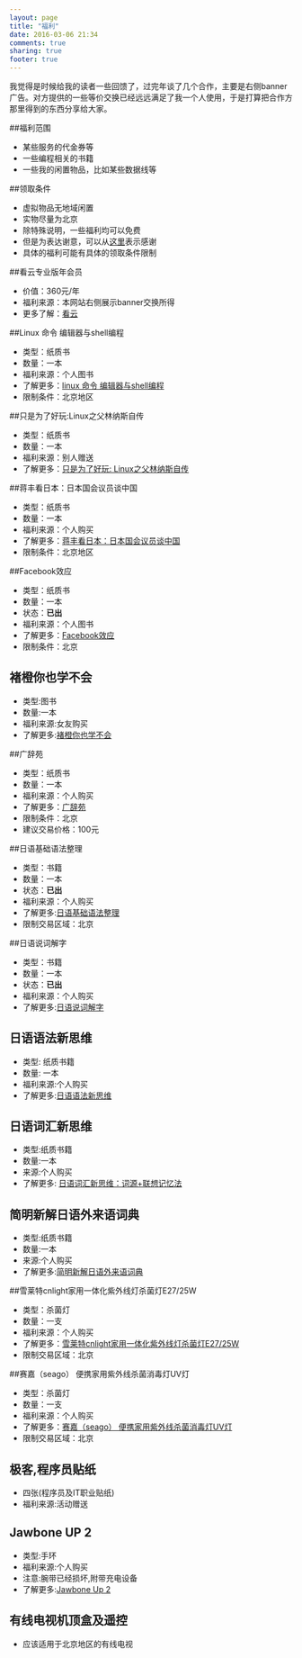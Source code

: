 ```yaml
---
layout: page
title: "福利"
date: 2016-03-06 21:34
comments: true
sharing: true
footer: true
---
```


我觉得是时候给我的读者一些回馈了，过完年谈了几个合作，主要是右侧banner广告。对方提供的一些等价交换已经远远满足了我一个人使用，于是打算把合作方那里得到的东西分享给大家。

##福利范围
  * 某些服务的代金券等
  * 一些编程相关的书籍
  * 一些我的闲置物品，比如某些数据线等


##领取条件
  * 虚拟物品无地域闲置
  * 实物尽量为北京
  * 除特殊说明，一些福利均可以免费
  * 但是为表达谢意，可以从[这里](http://droidyue.com/donate/)表示感谢
  * 具体的福利可能有具体的领取条件限制

##看云专业版年会员
  * 价值：360元/年
  * 福利来源：本网站右侧展示banner交换所得
  * 更多了解：[看云](http://www.kancloud.cn/price)

##Linux 命令 编辑器与shell编程
  * 类型：纸质书
  * 数量：一本
  * 福利来源：个人图书
  * 了解更多：[linux 命令 编辑器与shell编程](http://union.click.jd.com/jdc?e=&p=AyIHZR5aEQISA1AYUyUCEwZTElMRBSJDCkMFSjJLQhBaUAscSkIBR0ROVw1VC0dFFQMTAVwTXxIdS0IJRmtCZBFaU0suHGFvBBV4JnAcUHoycDx1Dh43Vx1TFgQSBFQaaxcAEgdcH1sUByI3NGlrR2zKsePD%2FqQexq3aztOCMhABXRhdFAAQB2UbXhEEFA5THVkXARMAZRw%3D&t=W1dCFBBFC1pXUwkEAEAdQFkJBVsUAxQOXR9cCltXWwg%3D)
  * 限制条件：北京地区

##只是为了好玩:Linux之父林纳斯自传
  * 类型：纸质书
  * 数量：一本
  * 福利来源：别人赠送
  * 了解更多：[只是为了好玩: Linux之父林纳斯自传](http://www.amazon.cn/gp/product/B00MB51SAI/ref=as_li_qf_sp_asin_il_tl?ie=UTF8&camp=536&creative=3200&creativeASIN=B00MB51SAI&linkCode=as2&tag=droidyue-23)


##蒋丰看日本：日本国会议员谈中国
  * 类型：纸质书
  * 数量：一本
  * 福利来源：个人购买
  * 了解更多：[蒋丰看日本：日本国会议员谈中国](http://union.click.jd.com/jdc?e=&p=AyIHZR5aEQISA1AYUyUCEgdcG10RACJDCkMFSjJLQhBaUAscSkIBR0ROVw1VC0dFFQISDlUdXxcdS0IJRmscZEpkFmQYHGdFVwpAPUFeRgIzGj9lDh43Vx1TFgQSBFQaaxcAEgdcH1sUByI3NGlrR2zKsePD%2FqQexq3aztOCMhABXRhcHQAWAmUbXhEEFA5TH1MUAhoEZRw%3D&t=W1dCFBBFC1pXUwkEAEAdQFkJBVsVAhsHUx9ZCltXWwg%3D)
  * 限制条件：北京地区

##Facebook效应
  * 类型：纸质书
  * 数量：一本
  * 状态：**已出**
  * 福利来源：个人图书
  * 了解更多：[Facebook效应](http://union.click.jd.com/jdc?e=&p=AyIHZR5aEQISA1AYUyUCEwNVG1IVBiJDCkMFSjJLQhBaUAscSkIBR0ROVw1VC0dFFQMWB1USWxEdS0IJRmtJA29uEHsvb2dgfTNhIWxeEFFWHBNDDh43Vx1TFgQSBFQaaxcAEgdcH1sUByI3NGlrR2zKsePD%2FqQexq3aztOCMhABXRhdFAAQB2UbXhEEFA5cGl8dABoAZRw%3D&t=W1dCFBBFC1pXUwkEAEAdQFkJBVsUBhIHXBtfCltXWwg%3D)
  * 限制条件：北京

## 褚橙你也学不会
  * 类型:图书
  * 数量:一本
  * 福利来源:女友购买
  * 了解更多:[褚橙你也学不会](http://union.click.jd.com/jdc?e=&p=AyIHZR5aEQISA1AYUyUCEgBSE14SCiJDCkMFSjJLQhBaUAscSkIBR0ROVw1VC0dFFQIVAF0eXB0dS0IJRmtOfG1nLAECdGducS9DHkBrbHEpZyFDDh43Vx1TFgQSBFQaaxcAEgdcH1sUByI3NGlrR2zKsePD%2FqQexq3aztOCMhcEUx9eFQMXA2UbXhMBEQdSHF4cChEDZRxrRV1HRAtDDl1GRjdl&t=W1dCFBBFC1pXUwkEAEAdQFkJBVsVBRUPUBxTCltXWwg%3D)

##广辞苑
  * 类型：纸质书
  * 数量：一本
  * 福利来源：个人购买
  * 了解更多：[广辞苑](http://union.click.jd.com/jdc?e=&p=AyIHZR5aEQISA1AYUyUCEgZXE1gXCyJDCkMFSjJLQhBaUAscSkIBR0ROVw1VC0dFFQITBV0YWRwdS0IJRmtsZnVMMlsEXmFqVypHJRBEFlECfTBTDh43Vx1TFgQSBFQaaxcAEgdcH1sUByI3NGlrR2zKsePD%2FqQexq3aztOCMhABXRhdFAAQB2UbXhEEGwRdGF4VAxoGZRw%3D&t=W1dCFBBFC1pXUwkEAEAdQFkJBVsVAxAPVhlSCltXWwg%3D)
  * 限制条件：北京
  * 建议交易价格：100元

##日语基础语法整理
  * 类型：书籍
  * 数量：一本
  * 状态：**已出**
  * 福利来源：个人购买
  * 了解更多:[日语基础语法整理](http://union.click.jd.com/jdc?e=&p=AyIHZR5aEQISA1AYUyUCEwZdHFsVBSJDCkMFSjJLQhBaUAscSkIBR0ROVw1VC0dFFQMTD1IbWxIdS0IJRmtBYGYDFGYmFWFHeSpuWUh7dno%2BGVx1Dh43Vx1TFgQSBFQaaxcAEgdcH1sUByI3NGlrR2zKsePD%2FqQexq3aztOCMhABXRhdFwEbAGUbXhELFwBXElIQBhUBZRw%3D&t=W1dCFBBFC1pXUwkEAEAdQFkJBVsUAxoAVRtcCltXWwg%3D)
  * 限制交易区域：北京

##日语说词解字
  * 类型：书籍
  * 数量：一本
  * 状态：**已出**
  * 福利来源：个人购买
  * 了解更多:[日语说词解字](http://union.click.jd.com/jdc?e=&p=AyIHZR5aEQISA1AYUyUCEw9RGlgUAiJDCkMFSjJLQhBaUAscSkIBR0ROVw1VC0dFFQMaA1QYWhUdS0IJRmtedWpaT2AYZWFbBCJpX0Zha28BGhtTDh43Vx1TFgQSBFQaaxcAEgdcH1sUByI3NGlrR2zKsePD%2FqQexq3aztOCMhABXRhdFwEbAGUbXhELFwBQG1oWBhYFZRw%3D&t=W1dCFBBFC1pXUwkEAEAdQFkJBVsUChYGVhpbCltXWwg%3D)

## 日语语法新思维
  * 类型: 纸质书籍
  * 数量: 一本
  * 福利来源:个人购买
  * 了解更多:[日语语法新思维](http://union.click.jd.com/jdc?e=&p=AyIHZRlcHQQbA1YaWCUCFgdUGl0UBRcDZV8ETVxNNwxeHlQJDBkNXg9JHUlSSkkFSRwSA1UaWhMDFQJRBAJQXk83PUYMYVRKUAZ4DGdUE1hUcjAca09fExdXJQAUD1YdWxYDEzdXGVsVCxYHVB5rJWNgNxR1XhIAEw9lHlgTBhcHVB5fJQIXAVUaUhUGEAZVElwlBSJXCk4YS1pHTxFPayU%3D&t=W1dCFBBFC1pXUwkEAEAdQFkJBVsRAhMGUxpcEAYNXhBHBg%3D%3D)

## 日语词汇新思维
  * 类型:纸质书籍
  * 数量:一本
  * 来源:个人购买
  * 了解更多: [日语词汇新思维：词源+联想记忆法](http://union.click.jd.com/jdc?e=&p=AyIHZR5aEQISA1AYUyUCEwBWG1kRBSJDCkMFSjJLQhBaUAscSkIBR0ROVw1VC0dFFQMVBFUZXxIdS0IJRmtPZHViM2AvQ2FreT5EW2ADeQQlTj9TDh43Vx1TFgQSBFQaaxcAEgdcH1sUByI3NGlrR2zKsePD%2FqQexq3aztOCMhcEUx9eFQMXA2UbXhMCEw5VHF0cBhYPZRxrRV1HRAtDDl1GRjdl&t=W1dCFBBFC1pXUwkEAEAdQFkJBVsUBREHVx9cCltXWwg%3D)

## 简明新解日语外来语词典
  * 类型:纸质书籍
  * 数量:一本
  * 来源:个人购买
  * 了解更多:[简明新解日语外来语词典](http://union.click.jd.com/jdc?e=&p=AyIHZR5aEQISA1AYUyUCEwRRH14QAiJDCkMFSjJLQhBaUAscSkIBR0ROVw1VC0dFFQMRA1EeXhUdS0IJRmtla1l3PhgpQmcUU0toJmhyb2MzZD5TDh43Vx1TFgQSBFQaaxcAEgdcH1sUByI3NGlrR2zKsePD%2FqQexq3aztOCMhcEUx9eFQMXA2UbXhMCEw5WG1kdABYAZRxrRV1HRAtDDl1GRjdl&t=W1dCFBBFC1pXUwkEAEAdQFkJBVsUARYDUB5bCltXWwg%3D)


##雪莱特cnlight家用一体化紫外线灯杀菌灯E27/25W
  * 类型：杀菌灯
  * 数量：一支
  * 福利来源：个人购买
  * 了解更多：[雪莱特cnlight家用一体化紫外线灯杀菌灯E27/25W](http://union.click.jd.com/jdc?e=&p=AyIHZRprHAMWA1QYa1FdSlkKKwJQR1MMSwUDUFZOGA5OREdcThlcGl8RAxEYDF4HSDIRfzN%2BCW1aFWUwUwFKeGAAT3sTFVZiC1krWRMKEQFVGFoUMhAFVRtSEQITAmUrOmcyRGlVGloUAxMFVRNTJQAUD1YdWhcAEjdVHl8TCxEPUxtbHAUWN1I%3D&t=W1dCFBBFC1pXUwkEAEAdQFkJBVIUBhYGVgQCUF5P)
  * 限制交易区域：北京


##赛嘉（seago） 便携家用紫外线杀菌消毒灯UV灯
  * 类型：杀菌灯
  * 数量：一支
  * 福利来源：个人购买
  * 了解更多：[赛嘉（seago） 便携家用紫外线杀菌消毒灯UV灯](http://union.click.jd.com/jdc?e=&p=AyIHZRhdHAsSAlMTWiUCFQRRGlkVABAGZV8ETVxNNwxeHlQJDBkNXg9JHUlSSkkFSRwSAFYfWhcCEAVUBAJQXk83C28taVBSVzd%2BORZKQkEgWw8Ld2F1ExdXJQAUD1YdWxYDEzdXGVsVCxYHVB5rJWNgNxR1WBYBGwdlGV0dARQGVxlbJQIXA1MSWRYDFAZUHV4lBQ%3D%3D&t=W1dCFBBFC1pXUwkEAEAdQFkJBVsSARYGVxtZFwMNXhBHBg%3D%3D)
  * 限制交易区域：北京

## 极客,程序员贴纸
  * 四张(程序员及IT职业贴纸)
  * 福利来源:活动赠送

## Jawbone UP 2
  * 类型:手环
  * 福利来源:个人购买
  * 注意:腕带已经损坏,附带充电设备
  * 了解更多:[Jawbone Up 2](http://union.click.jd.com/jdc?e=&p=AyIHZRhdHQUQBFYeUiUCFQZcElgWAxQGZV8ETVxNNwxeHlQJDBkNXg9JHUlSSkkFSRwSAFQSUhYBEwFUBAJQXk83B0UgbXpXYzB7I0lfElsXcx1BSWxZNRdXJQAUD1YdWxYDEzdXGVsVCxYHVB5rJWNgNxR1WxwEEw9lHlgTBhcHVB5fJQIXAVUaUhQLEQRXG1olBSJXCk4YS1pHTxFPayU%3D&t=W1dCFBBFC1pXUwkEAEAdQFkJBVsSAxsOVhhaEwMNXhBHBg%3D%3D)

## 有线电视机顶盒及遥控
  * 应该适用于北京地区的有线电视

